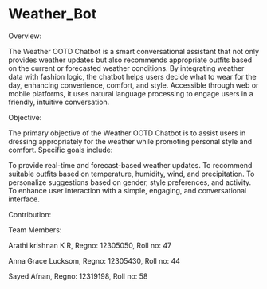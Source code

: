# Weather_Bot

Overview:

The Weather OOTD Chatbot is a smart conversational assistant that not only provides weather updates but also recommends appropriate outfits based on the current or forecasted weather conditions. By integrating weather data with fashion logic, the chatbot helps users decide what to wear for the day, enhancing convenience, comfort, and style. Accessible through web or mobile platforms, it uses natural language processing to engage users in a friendly, intuitive conversation.

Objective:

The primary objective of the Weather OOTD Chatbot is to assist users in dressing appropriately for the weather while promoting personal style and comfort. Specific goals include:

To provide real-time and forecast-based weather updates.
To recommend suitable outfits based on temperature, humidity, wind, and precipitation.
To personalize suggestions based on gender, style preferences, and activity.
To enhance user interaction with a simple, engaging, and conversational interface.

Contribution:

Team Members:

Arathi krishnan K R, Regno: 12305050, Roll no: 47

Anna Grace Lucksom, Regno: 12305430, Roll no: 44

Sayed Afnan, Regno: 12319198, Roll no: 58

